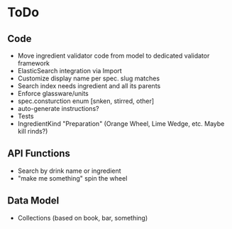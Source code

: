 ToDo
====

Code
----
* Move ingredient validator code from model to dedicated validator framework
* ElasticSearch integration via Import
* Customize display name per spec. slug matches
* Search index needs ingredient and all its parents
* Enforce glassware/units
* spec.consturction enum [snken, stirred, other]
* auto-generate instructions?
* Tests
* IngredientKind "Preparation" (Orange Wheel, Lime Wedge, etc. Maybe kill rinds?)

API Functions
-------------
* Search by drink name or ingredient
* "make me something" spin the wheel

Data Model
----------
* Collections (based on book, bar, something)